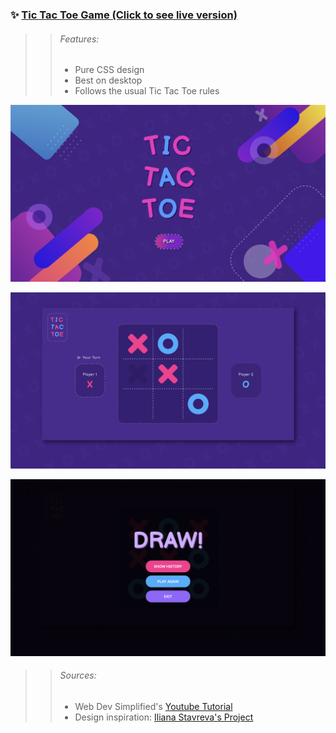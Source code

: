 ### ✨ [Tic Tac Toe Game (Click to see live version)](https://tic-tac-toe-two-flame.vercel.app)

>> ###### Features:
>> - Pure CSS design
>> - Best on desktop
>> - Follows the usual Tic Tac Toe rules

![Front Page](screenshots/title.png)

![Game Page](screenshots/game.png)

![Winner Page](screenshots/winner.png)

>> ###### Sources:
>> - Web Dev Simplified's [Youtube Tutorial](https://www.youtube.com/watch?v=Y-GkMjUZsmM)
>> - Design inspiration: [Iliana Stavreva's Project](https://www.behance.net/gallery/85650953/TicTacToe-Mini-Game)
